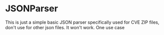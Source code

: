 # JSONParser

This is just a simple basic JSON parser specifically used for CVE ZIP files, don't use for other json files. It won't work. One use case
